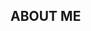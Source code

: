 ## ABOUT ME

<!--
**srishtigojamgunde/srishtigojamgunde** is a ✨ _special_ ✨ repository because its `README.md` (this file) appears on your GitHub profile.

Hi, I’m Srishti Gojamgunde. I’m a social data scientist specializing in statistical modeling and working with unstructured textual data to uncover and communicate the hidden stories within. My passion lies at the intersection of data, human behavior, and storytelling—exploring questions like: How does media shape people’s beliefs, attitudes, and behaviors? How do mental health and deeply held, idiosyncratic beliefs influence the societies we build? And most importantly, how do we determine what is truly good for society? 

What I do:
- Statistical Analysis: Conduct hypothesis testing and inference using Generalized Linear Models (GLMs), including regression (linear, logistic) and Analysis of Variance (ANOVA) to uncover patterns.
- Machine Learning & NLP: Build predictive models using supervised and unsupervised learning (tree-based models, neural networks, clustering, dimensionality reduction) and analyze unstructured text for insights.
- Data Storytelling: Translate complex data into clear narratives—uncovering trends, creating visualizations, and driving meaningful conversations.

Recent Projects: 
- Optimizing University Exam Scheduling: Identifying conflicts and inefficiencies using statistical tests and optimizing exam space allocations using various ML approaches.
- Keck Planet Finder Project: Detecting outliers and faulty calibrations in optical spectrometer data, supporting automated quality control.
- Topic Modeling in News & Media: Conducted LDA topic modeling using NLP to analyze trends in media coverage over time, revealing a surprising decline in topics related to the overconsumption of goods and services.
